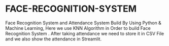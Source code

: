 # FACE-RECOGNITION-SYSTEM
Face Recognition System and Attendance System Build By Using Python &amp; Machine Learning, Here we use KNN Algorithm in Order to build Face Recognition System . After taking attendance we need to store it in CSV File and we also show the attendance in Streamlit.
